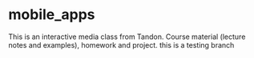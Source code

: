 # mobile_apps
This is an interactive media class from Tandon. Course material (lecture notes and examples), homework and project.
this is a testing branch

